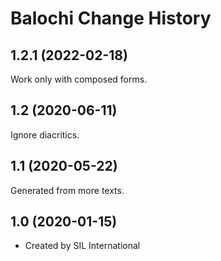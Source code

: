 Balochi Change History
======================

1.2.1 (2022-02-18)
----------------
Work only with composed forms.

1.2 (2020-06-11)
----------------
Ignore diacritics.

1.1 (2020-05-22)
----------------
Generated from more texts.

1.0 (2020-01-15)
----------------
* Created by SIL International
